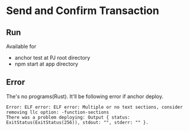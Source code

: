 # Send and Confirm Transaction
## Run
Available for
- anchor test at PJ root directory
- npm start at app directory

## Error
The's no programs(Rust). It'll be following error if anchor deploy.

```
Error: ELF error: ELF error: Multiple or no text sections, consider removing llc option: -function-sections
There was a problem deploying: Output { status: ExitStatus(ExitStatus(256)), stdout: "", stderr: "" }.
```

